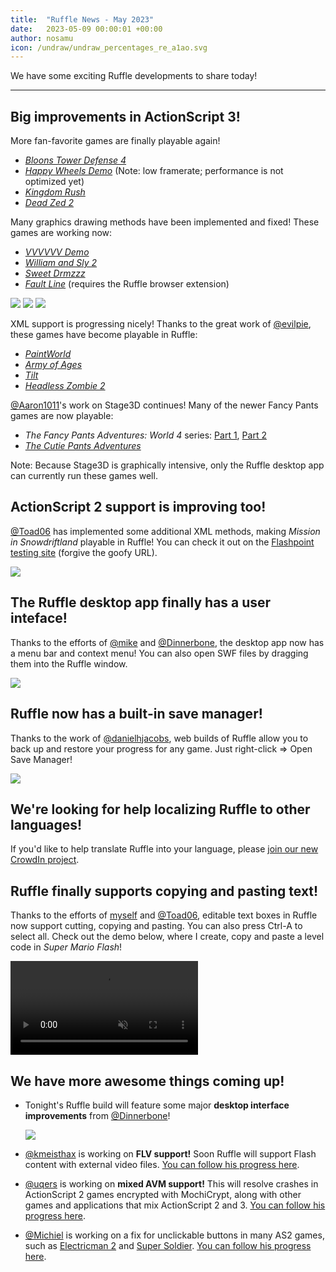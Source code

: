 ```yaml
---
title:  "Ruffle News - May 2023"
date:   2023-05-09 00:00:01 +00:00
author: nosamu
icon: /undraw/undraw_percentages_re_a1ao.svg
---
```

We have some exciting Ruffle developments to share today!

---

## Big improvements in ActionScript 3!

More fan-favorite games are finally playable again!
- [*Bloons Tower Defense 4*](https://www.kongregate.com/games/Ninjakiwi/bloons-tower-defense-4)
- [*Happy Wheels Demo*](https://www.newgrounds.com/portal/view/547504/format/flash?emulate=flash) (Note: low framerate; performance is not optimized yet)
- [*Kingdom Rush*](http://www.kongregate.com/games/Ironhidegames/kingdom-rush)
- [*Dead Zed 2*](https://www.newgrounds.com/portal/view/634358?emulate=flash)

Many graphics drawing methods have been implemented and fixed! These games are working now:
- [*VVVVVV Demo*](https://www.newgrounds.com/portal/view/524398/format/flash?emulate=flash)
- [*William and Sly 2*](https://www.newgrounds.com/portal/view/586756/format/flash?emulate=flash)
- [*Sweet Drmzzz*](https://www.newgrounds.com/portal/view/651709)
- [*Fault Line*](http://www.notdoppler.com/faultline.php) (requires the Ruffle browser extension)

<img src="/2023-05-progress-report/WilliamAndSly.png" style="max-height: 300px">
<img src="/2023-05-progress-report/BloonsTD4.png" style="max-height: 300px">
<img src="/2023-05-progress-report/KingdomRush.png" style="max-height: 300px">

XML support is progressing nicely! Thanks to the great work of [@evilpie](https://github.com/evilpie), these games have become playable in Ruffle:
- [*PaintWorld*](https://www.newgrounds.com/portal/view/607069/format/flash?emulate=flash)
- [*Army of Ages*](https://www.gameflare.com/online-game/army-of-ages/)
- [*Tilt*](https://www.newgrounds.com/portal/view/486700/format/flash?emulate=flash)
- [*Headless Zombie 2*](https://www.newgrounds.com/portal/view/651073?emulate=flash)

[@Aaron1011](https://github.com/Aaron1011/)'s work on Stage3D continues! Many of the newer Fancy Pants games are now playable:
- *The Fancy Pants Adventures: World 4* series: [Part 1](https://www.newgrounds.com/portal/view/750785), [Part 2](https://www.newgrounds.com/portal/view/752737)
- [*The Cutie Pants Adventures*](https://www.kongregate.com/games/DrNeroCF/the-cutie-pants-adventures-world-1)

Note: Because Stage3D is graphically intensive, only the Ruffle desktop app can currently run these games well.

## ActionScript 2 support is improving too!
[@Toad06](https://github.com/Toad06/) has implemented some additional XML methods, making *Mission in Snowdriftland* playable in Ruffle! You can check it out on the [Flashpoint testing site](https://ooooooooo.ooo/static/?7d01dea2-d54f-f04a-bd84-49477152fabb) (forgive the goofy URL).

<img src="/2023-05-progress-report/MissionInSnowdriftland.png" style="max-height: 350px">

## The Ruffle desktop app finally has a user inteface!
Thanks to the efforts of [@mike](https://github.com/Herschel/) and [@Dinnerbone](https://github.com/Dinnerbone/), the desktop app now has a menu bar and context menu! You can also open SWF files by dragging them into the Ruffle window.

<img src="/2023-05-progress-report/RuffleDesktopGUI.png">

## Ruffle now has a built-in save manager!
Thanks to the work of [@danielhjacobs](https://github.com/danielhjacobs/), web builds of Ruffle allow you to back up and restore your progress for any game. Just right-click => Open Save Manager!

<img src="/2023-05-progress-report/SaveManager.png">

## We're looking for help localizing Ruffle to other languages!
If you'd like to help translate Ruffle into your language, please [join our new CrowdIn project](https://crowdin.com/project/ruffle).

## Ruffle finally supports copying and pasting text!
Thanks to the efforts of [myself](https://github.com/n0samu/) and [@Toad06](https://github.com/Toad06/), editable text boxes in Ruffle now support cutting, copying and pasting. You can also press Ctrl-A to select all. Check out the demo below, where I create, copy and paste a level code in *Super Mario Flash*!

<video muted autoplay controls>
    <source src="/2023-05-progress-report/SuperMarioFlashCopyPasteDemo.mp4" type="video/mp4">
</video>

## We have more awesome things coming up!
- Tonight's Ruffle build will feature some major **desktop interface improvements** from [@Dinnerbone](https://github.com/Dinnerbone/)!

    <img src="/2023-05-progress-report/DesktopGUIAdvancedOpen.png" style="max-height: 500px">

- [@kmeisthax](https://github.com/kmeisthax/) is working on **FLV support!** Soon Ruffle will support Flash content with external video files. [You can follow his progress here](https://github.com/ruffle-rs/ruffle/pull/10756).
- [@uqers](https://github.com/Lord-McSweeney/) is working on **mixed AVM support!** This will resolve crashes in ActionScript 2 games encrypted with MochiCrypt, along with other games and applications that mix ActionScript 2 and 3. [You can follow his progress here](https://github.com/ruffle-rs/ruffle/pull/11005).
- [@Michiel](https://github.com/michiel2005) is working on a fix for unclickable buttons in many AS2 games, such as [Electricman 2](https://www.newgrounds.com/portal/view/363447) and [Super Soldier](https://www.newgrounds.com/portal/view/284305). [You can follow his progress here](https://github.com/ruffle-rs/ruffle/pull/10862).
